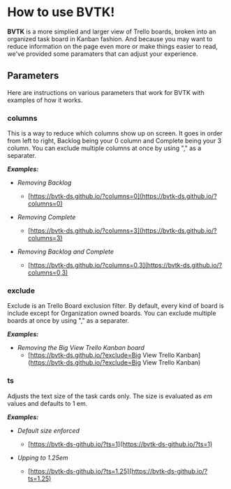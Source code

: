 # How to use BVTK!

**BVTK** is a more simplied and larger view of Trello boards, broken into an organized task board in Kanban fashion.
And because you may want to reduce information on the page even more or make things easier to read, we've provided some paramaters that can adjust your experience.

## Parameters
Here are instructions on various parameters that work for BVTK with examples of how it works.

### columns
This is a way to reduce which columns show up on screen. It goes in order from left to right, Backlog being your 0 column and Complete being your 3 column. You can exclude multiple columns at once by using "," as a separater.

***Examples:***
* _Removing Backlog_
  * [https://bvtk-ds.github.io/?columns=0](https://bvtk-ds.github.io/?columns=0)

* _Removing Complete_
  * [https://bvtk-ds.github.io/?columns=3](https://bvtk-ds.github.io/?columns=3)
		
* _Removing Backlog and Complete_
  * [https://bvtk-ds.github.io/?columns=0,3](https://bvtk-ds.github.io/?columns=0,3)
		

### exclude
Exclude is an Trello Board exclusion filter. By default, every kind of board is include except for Organization owned boards. You can exclude multiple boards at once by using "," as a separater.

***Examples:***
* _Removing the Big View Trello Kanban board_
  * [https://bvtk-ds.github.io/?exclude=Big View Trello Kanban](https://bvtk-ds.github.io/?exclude=Big View Trello Kanban)
		

### ts
Adjusts the text size of the task cards only. The size is evaluated as *em* values and defaults to 1 em.

***Examples:***
* _Default size enforced_
  * [https://bvtk-ds-github.io/?ts=1](https://bvtk-ds-github.io/?ts=1)
		
* _Upping to 1.25em_
  * [https://bvtk-ds-github.io/?ts=1.25](https://bvtk-ds-github.io/?ts=1.25)